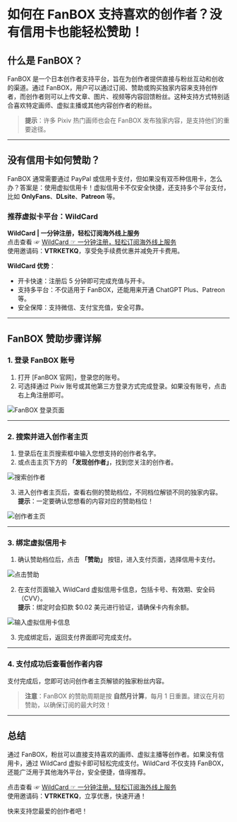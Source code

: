 # 如何在 FanBOX 支持喜欢的创作者？没有信用卡也能轻松赞助！

## 什么是 FanBOX？

FanBOX 是一个日本创作者支持平台，旨在为创作者提供直接与粉丝互动和创收的渠道。通过 FanBOX，用户可以通过订阅、赞助或购买独家内容来支持创作者，而创作者则可以上传文章、图片、视频等内容回馈粉丝。这种支持方式特别适合喜欢特定画师、虚拟主播或其他内容创作者的粉丝。

> **提示**：许多 Pixiv 热门画师也会在 FanBOX 发布独家内容，是支持他们的重要途径。

---

## 没有信用卡如何赞助？

FanBOX 通常需要通过 PayPal 或信用卡支付，但如果没有双币种信用卡，怎么办？答案是：使用虚拟信用卡！虚拟信用卡不仅安全快捷，还支持多个平台支付，比如 **OnlyFans**、**DLsite**、**Patreon** 等。

### 推荐虚拟卡平台：WildCard

**WildCard | 一分钟注册，轻松订阅海外线上服务**  
点击查看 ☞ [WildCard ☞ 一分钟注册，轻松订阅海外线上服务](https://yeka.ai/i/VTRKETKQ)  
使用邀请码：**VTRKETKQ**，享受免手续费优惠并减免开卡费用。

**WildCard 优势**：
- 开卡快速：注册后 5 分钟即可完成充值与开卡。
- 支持多平台：不仅适用于 FanBOX，还能用来开通 ChatGPT Plus、Patreon 等。
- 安全保障：支持微信、支付宝充值，安全可靠。

---

## FanBOX 赞助步骤详解

### 1. 登录 FanBOX 账号

1. 打开 [FanBOX 官网]，登录您的账号。
2. 可选择通过 Pixiv 账号或其他第三方登录方式完成登录。如果没有账号，点击右上角注册即可。

![FanBOX 登录页面](https://files.mdnice.com/user/57216/c0c09fea-2d59-4748-99df-567e44cfc3b9.jpg)

---

### 2. 搜索并进入创作者主页

1. 登录后在主页搜索框中输入您想支持的创作者名字。
2. 或点击主页下方的 **「发现创作者」**，找到您关注的创作者。

![搜索创作者](https://files.mdnice.com/user/57216/ec6a7db1-a101-4165-bf92-83b620109385.png)

3. 进入创作者主页后，查看右侧的赞助档位，不同档位解锁不同的独家内容。  
   **提示**：一定要确认您想看的内容对应的赞助档位！

![创作者主页](https://files.mdnice.com/user/57216/e21a009c-90c9-44c2-80d9-62e64d42d899.png)

---

### 3. 绑定虚拟信用卡

1. 确认赞助档位后，点击 **「赞助」** 按钮，进入支付页面，选择信用卡支付。

![点击赞助](https://files.mdnice.com/user/57216/64903c9e-a24a-4708-8352-ee36c35de2da.png)

2. 在支付页面输入 WildCard 虚拟信用卡信息，包括卡号、有效期、安全码（CVV）。  
   **提示**：绑定时会扣款 $0.02 美元进行验证，请确保卡内有余额。

![输入虚拟信用卡信息](https://files.mdnice.com/user/57216/88fca800-8a96-40c4-8e2d-f5ccb65022bd.png)

3. 完成绑定后，返回支付界面即可完成支付。

---

### 4. 支付成功后查看创作者内容

支付完成后，您即可访问创作者主页解锁的独家粉丝内容。

> **注意**：FanBOX 的赞助周期是按 **自然月计算**，每月 1 日重置。建议在月初赞助，以确保订阅的最大时效！

---

## 总结

通过 FanBOX，粉丝可以直接支持喜欢的画师、虚拟主播等创作者。如果没有信用卡，通过 WildCard 虚拟卡即可轻松完成支付。WildCard 不仅支持 FanBOX，还能广泛用于其他海外平台，安全便捷，值得推荐。

点击查看 ☞ [WildCard ☞ 一分钟注册，轻松订阅海外线上服务](https://yeka.ai/i/VTRKETKQ)  
使用邀请码：**VTRKETKQ**，立享优惠，快速开通！

快来支持您最爱的创作者吧！
